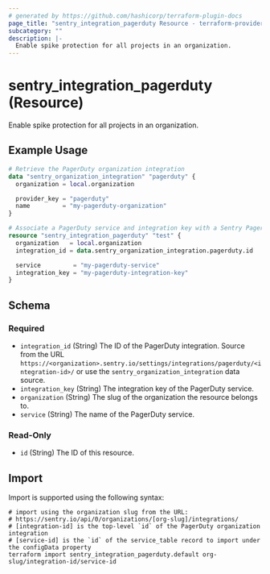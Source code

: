 ```yaml
---
# generated by https://github.com/hashicorp/terraform-plugin-docs
page_title: "sentry_integration_pagerduty Resource - terraform-provider-sentry"
subcategory: ""
description: |-
  Enable spike protection for all projects in an organization.
---
```


# sentry_integration_pagerduty (Resource)

Enable spike protection for all projects in an organization.

## Example Usage

```terraform
# Retrieve the PagerDuty organization integration
data "sentry_organization_integration" "pagerduty" {
  organization = local.organization

  provider_key = "pagerduty"
  name         = "my-pagerduty-organization"
}

# Associate a PagerDuty service and integration key with a Sentry PagerDuty integration
resource "sentry_integration_pagerduty" "test" {
  organization   = local.organization
  integration_id = data.sentry_organization_integration.pagerduty.id

  service         = "my-pagerduty-service"
  integration_key = "my-pagerduty-integration-key"
}
```

<!-- schema generated by tfplugindocs -->
## Schema

### Required

- `integration_id` (String) The ID of the PagerDuty integration. Source from the URL `https://<organization>.sentry.io/settings/integrations/pagerduty/<integration-id>/` or use the `sentry_organization_integration` data source.
- `integration_key` (String) The integration key of the PagerDuty service.
- `organization` (String) The slug of the organization the resource belongs to.
- `service` (String) The name of the PagerDuty service.

### Read-Only

- `id` (String) The ID of this resource.

## Import

Import is supported using the following syntax:

```shell
# import using the organization slug from the URL:
# https://sentry.io/api/0/organizations/[org-slug]/integrations/
# [integration-id] is the top-level `id` of the PagerDuty organization integration
# [service-id] is the `id` of the service_table record to import under the configData property
terraform import sentry_integration_pagerduty.default org-slug/integration-id/service-id
```
